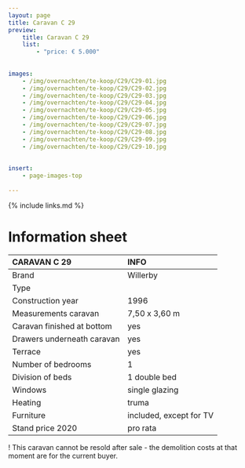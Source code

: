 ```yaml
---
layout: page
title: Caravan C 29
preview: 
    title: Caravan C 29
    list:
        - "price: € 5.000"
        
        
images:
    - /img/overnachten/te-koop/C29/C29-01.jpg
    - /img/overnachten/te-koop/C29/C29-02.jpg
    - /img/overnachten/te-koop/C29/C29-03.jpg
    - /img/overnachten/te-koop/C29/C29-04.jpg
    - /img/overnachten/te-koop/C29/C29-05.jpg
    - /img/overnachten/te-koop/C29/C29-06.jpg
    - /img/overnachten/te-koop/C29/C29-07.jpg
    - /img/overnachten/te-koop/C29/C29-08.jpg
    - /img/overnachten/te-koop/C29/C29-09.jpg
    - /img/overnachten/te-koop/C29/C29-10.jpg
    
    
insert:
    - page-images-top
    
---
```


{% include links.md %}



# Information sheet 

CARAVAN C 29                | INFO        | 
:---------------------------|:------------|
Brand                       |Willerby
Type                        |
Construction year           |1996
Measurements caravan        |7,50 x 3,60 m
Caravan finished at bottom  |yes
Drawers underneath caravan  |yes
Terrace                     |yes
Number of bedrooms          |1
Division of beds            |1 double bed
Windows                     |single glazing
Heating                     |truma
Furniture                   |included, except for TV
Stand price 2020            |pro rata

! This caravan cannot be resold after sale - the demolition costs at that moment are for the current buyer. 
